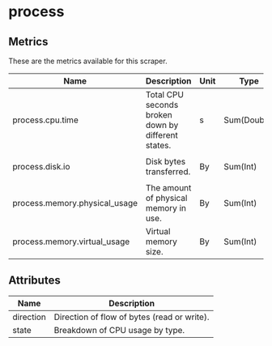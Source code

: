 [comment]: <> (Code generated by mdatagen. DO NOT EDIT.)

# process

## Metrics

These are the metrics available for this scraper.

| Name | Description | Unit | Type | Attributes |
| ---- | ----------- | ---- | ---- | ---------- |
| process.cpu.time | Total CPU seconds broken down by different states. | s | Sum(Double) | <ul> <li>state</li> </ul> |
| process.disk.io | Disk bytes transferred. | By | Sum(Int) | <ul> <li>direction</li> </ul> |
| process.memory.physical_usage | The amount of physical memory in use. | By | Sum(Int) | <ul> </ul> |
| process.memory.virtual_usage | Virtual memory size. | By | Sum(Int) | <ul> </ul> |

## Attributes

| Name | Description |
| ---- | ----------- |
| direction | Direction of flow of bytes (read or write). |
| state | Breakdown of CPU usage by type. |
